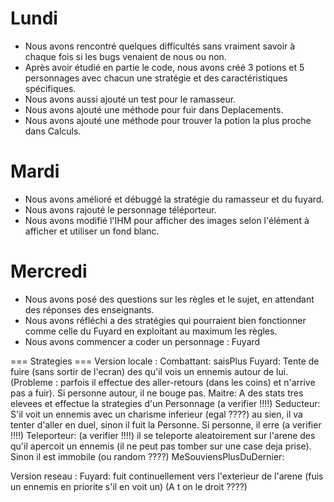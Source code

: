 # Lundi

- Nous avons rencontré quelques difficultés sans vraiment savoir à chaque fois si les bugs venaient de nous ou non.
- Après avoir étudié en partie le code, nous avons créé 3 potions et 5 personnages avec chacun une stratégie et des caractéristiques spécifiques.
- Nous avons aussi ajouté un test pour le ramasseur.
- Nous avons ajouté une méthode pour fuir dans Deplacements.
- Nous avons ajouté une méthode pour trouver la potion la plus proche dans Calculs.

# Mardi

- Nous avons amélioré et débuggé la stratégie du ramasseur et du fuyard.
- Nous avons rajouté le personnage téléporteur.
- Nous avons modifié l'IHM pour afficher des images selon l'élément à afficher et utiliser un fond blanc.

# Mercredi

- Nous avons posé des questions sur les règles et le sujet, en attendant des réponses des enseignants.
- Nous avons réfléchi a des stratégies qui pourraient bien fonctionner comme celle du Fuyard en exploitant au maximum les règles.
- Nous avons commencer a coder un personnage : Fuyard


=== Strategies ===
Version locale :
	Combattant:	saisPlus
	Fuyard:	Tente de fuire (sans sortir de l'ecran) des qu'il vois un ennemis autour de lui. (Probleme : parfois il effectue des aller-retours (dans les coins) et n'arrive pas a fuir). Si personne autour, il ne bouge pas.
	Maitre: A des stats tres elevees et effectue la strategies d'un Personnage (a verifier !!!!)
	Seducteur: S'il voit un ennemis avec un charisme inferieur (egal ????) au sien, il va tenter d'aller en duel, sinon il fuit la Personne. Si personne, il erre (a verifier !!!!)
	Teleporteur: (a verifier !!!!) il se teleporte aleatoirement sur l'arene des qu'il apercoit un ennemis (il ne peut pas tomber sur une case deja prise). Sinon il est immobile (ou random ????)
	MeSouviensPlusDuDernier:

Version reseau :
	Fuyard: fuit continuellement vers l'exterieur de l'arene (fuis un ennemis en priorite s'il en voit un) (A t on le droit ????)